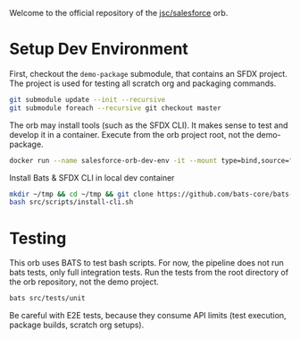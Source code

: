 Welcome to the official repository of the [jsc/salesforce](https://circleci.com/developer/orbs/orb/jsc/salesforce) orb.

# Setup Dev Environment

First, checkout the `demo-package` submodule, that contains an SFDX project. The project is used for testing all scratch org and packaging commands.

```bash
git submodule update --init --recursive
git submodule foreach --recursive git checkout master
```

The orb may install tools (such as the SFDX CLI). It makes sense to test and develop it in a container. Execute from the orb project root, not the demo-package.

```bash
docker run --name salesforce-orb-dev-env -it --mount type=bind,source="$(pwd)",target=/home/circleci/project cimg/base:stable
```

Install Bats & SFDX CLI in local dev container

```bash
mkdir ~/tmp && cd ~/tmp && git clone https://github.com/bats-core/bats-core.git && sudo bats-core/install.sh /usr/local && cd ~/project
bash src/scripts/install-cli.sh
```

# Testing

This orb uses BATS to test bash scripts. For now, the pipeline does not run bats tests, only full integration tests. Run the tests from the root directory of the orb repository, not the demo project.

```bash
bats src/tests/unit
```

Be careful with E2E tests, because they consume API limits (test execution, package builds, scratch org setups).
